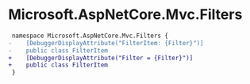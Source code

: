 # Microsoft.AspNetCore.Mvc.Filters

``` diff
 namespace Microsoft.AspNetCore.Mvc.Filters {
-    [DebuggerDisplayAttribute("FilterItem: {Filter}")]
-    public class FilterItem
+    [DebuggerDisplayAttribute("Filter = {Filter}")]
+    public class FilterItem
 }
```

